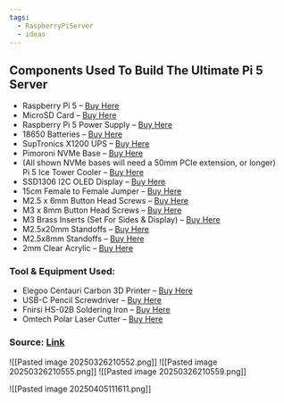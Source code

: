 ```yaml
---
tags:
  - RaspberryPiServer
  - ideas
---
```

## Components Used To Build The Ultimate Pi 5 Server

- Raspberry Pi 5 – [Buy Here](https://amzn.to/4fZFZ7t)
- MicroSD Card – [Buy Here](https://amzn.to/3Vn1sis)
- Raspberry Pi 5 Power Supply – [Buy Here](https://amzn.to/3D36Hxs)
- 18650 Batteries – [Buy Here](https://amzn.to/4bH7KQO)
- SupTronics X1200 UPS – [Buy Here](https://amzn.to/42XWyx6)
- Pimoroni NVMe Base – [Buy Here](https://amzn.to/3QiKOOb)
- (All shown NVMe bases will need a 50mm PCIe extension, or longer)  
    Pi 5 Ice Tower Cooler – [Buy Here](https://amzn.to/4gKStiQ)
- SSD1306 I2C OLED Display – [Buy Here](https://amzn.to/411zJGg)
- 15cm Female to Female Jumper – [Buy Here](https://amzn.to/3X7ATPj)
- M2.5 x 6mm Button Head Screws – [Buy Here](https://amzn.to/4ipJntQ)
- M3 x 8mm Button Head Screws – [Buy Here](https://amzn.to/4154aLF)
- M3 Brass Inserts (Set For Sides & Display) – [Buy Here](https://amzn.to/3Qnw9kS)
- M2.5x20mm Standoffs – [Buy Here](https://amzn.to/41XSLPh)
- M2.5x8mm Standoffs – [Buy Here](https://amzn.to/4kDn3hz)
- 2mm Clear Acrylic – [Buy Here](https://amzn.to/4gniKUE)

### Tool & Equipment Used:

- Elegoo Centauri Carbon 3D Printer – [Buy Here](https://elegoo.sjv.io/Z6yJXR)
- USB-C Pencil Screwdriver – [Buy Here](https://amzn.to/3WWaMf1)
- Fnirsi HS-02B Soldering Iron – [Buy Here](https://s.click.aliexpress.com/e/_oEKdlJL)
- Omtech Polar Laser Cutter – [Buy Here](https://bit.ly/4dIuYXg)

### Source: [Link](https://www.the-diy-life.com/ultimate-raspberry-pi-5-desktop-server-with-ups-nvme-drive-stats-display/)

![[Pasted image 20250326210552.png]]
![[Pasted image 20250326210555.png]]
![[Pasted image 20250326210559.png]]

![[Pasted image 20250405111611.png]]